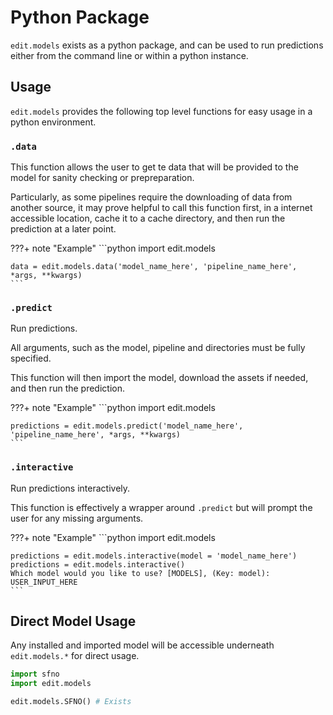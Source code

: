 # Python Package

`edit.models` exists as a python package, and can be used to run predictions either from the command line or within a python instance.

## Usage

`edit.models` provides the following top level functions for easy usage in a python environment.

### `.data`

This function allows the user to get te data that will be provided to the model for sanity checking or prepreparation.

Particularly, as some pipelines require the downloading of data from another source, it may prove helpful to call this function first, in a internet accessible location, cache it to a cache directory, and then run the prediction at a later point.

???+ note "Example"
    ```python
    import edit.models

    data = edit.models.data('model_name_here', 'pipeline_name_here', *args, **kwargs)
    ```

### `.predict`

Run predictions.

All arguments, such as the model, pipeline and directories must be fully specified.

This function will then import the model, download the assets if needed, and then run the prediction.

???+ note "Example"
    ```python
    import edit.models

    predictions = edit.models.predict('model_name_here', 'pipeline_name_here', *args, **kwargs)
    ```

### `.interactive`

Run predictions interactively.

This function is effectively a wrapper around `.predict` but will prompt the user for any missing arguments.

???+ note "Example"
    ```python
    import edit.models

    predictions = edit.models.interactive(model = 'model_name_here')
    predictions = edit.models.interactive()
    Which model would you like to use? [MODELS], (Key: model): USER_INPUT_HERE
    ```

## Direct Model Usage

Any installed and imported model will be accessible underneath `edit.models.*` for direct usage.

```python
import sfno
import edit.models

edit.models.SFNO() # Exists

```
